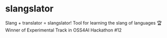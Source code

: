 # slangslator
Slang + translator = slangslator! Tool for learning the slang of languages
🏆Winner of Experimental Track in OSS4AI Hackathon #12

